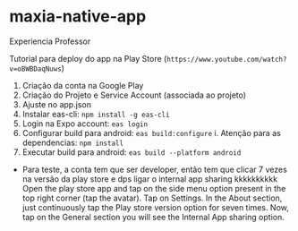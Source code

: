 # maxia-native-app
Experiencia Professor

Tutorial para deploy do app na Play Store (`https://www.youtube.com/watch?v=oBWBDaqNuws`)
1. Criação da conta na Google Play
2. Criação do Projeto e Service Account (associada ao projeto)
3. Ajuste no app.json
4. Instalar eas-cli: `npm install -g eas-cli`
5. Login na Expo account: `eas login`
6. Configurar build para android: `eas build:configure`
    i. Atenção para as dependencias: `npm install`
7. Executar build para android: `eas build --platform android`


* Para teste, a conta tem que ser developer, então tem que clicar 7 vezes na versão da play store e dps ligar o internal app sharing kkkkkkkkkk
Open the play store app and tap on the side menu option present in the top right corner (tap the avatar).
Tap on Settings.
In the About section, just continuously tap the Play store version option for seven times.
Now, tap on the General section you will see the Internal App sharing option.